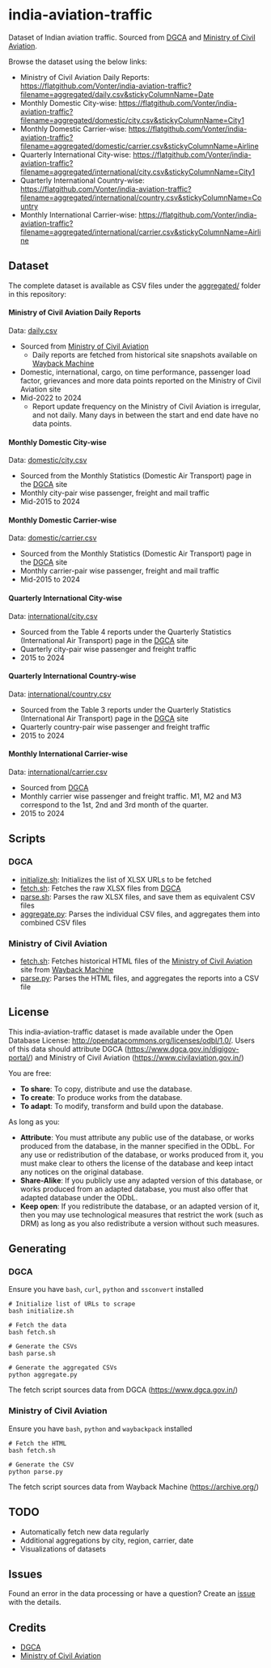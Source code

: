 # india-aviation-traffic

Dataset of Indian aviation traffic. Sourced from [DGCA](https://www.dgca.gov.in/) and [Ministry of Civil Aviation](https://www.civilaviation.gov.in/).

Browse the dataset using the below links:
- Ministry of Civil Aviation Daily Reports: <https://flatgithub.com/Vonter/india-aviation-traffic?filename=aggregated/daily.csv&stickyColumnName=Date>
- Monthly Domestic City-wise: <https://flatgithub.com/Vonter/india-aviation-traffic?filename=aggregated/domestic/city.csv&stickyColumnName=City1>
- Monthly Domestic Carrier-wise: <https://flatgithub.com/Vonter/india-aviation-traffic?filename=aggregated/domestic/carrier.csv&stickyColumnName=Airline>
- Quarterly International City-wise: <https://flatgithub.com/Vonter/india-aviation-traffic?filename=aggregated/international/city.csv&stickyColumnName=City1>
- Quarterly International Country-wise: <https://flatgithub.com/Vonter/india-aviation-traffic?filename=aggregated/international/country.csv&stickyColumnName=Country>
- Monthly International Carrier-wise: <https://flatgithub.com/Vonter/india-aviation-traffic?filename=aggregated/international/carrier.csv&stickyColumnName=Airline>

## Dataset

The complete dataset is available as CSV files under the [aggregated/](aggregated) folder in this repository:

#### Ministry of Civil Aviation Daily Reports

Data: [daily.csv](aggregated/daily.csv?raw=1)

- Sourced from [Ministry of Civil Aviation](https://www.civilaviation.gov.in/)
    - Daily reports are fetched from historical site snapshots available on [Wayback Machine](https://archive.org/)
- Domestic, international, cargo, on time performance, passenger load factor, grievances and more data points reported on the Ministry of Civil Aviation site
- Mid-2022 to 2024
    - Report update frequency on the Ministry of Civil Aviation is irregular, and not daily. Many days in between the start and end date have no data points.

#### Monthly Domestic City-wise

Data: [domestic/city.csv](aggregated/domestic/city.csv?raw=1)

- Sourced from the Monthly Statistics (Domestic Air Transport) page in the [DGCA](https://www.dgca.gov.in/) site
- Monthly city-pair wise passenger, freight and mail traffic
- Mid-2015 to 2024

#### Monthly Domestic Carrier-wise

Data: [domestic/carrier.csv](aggregated/domestic/carrier.csv?raw=1)

- Sourced from the Monthly Statistics (Domestic Air Transport) page in the [DGCA](https://www.dgca.gov.in/) site
- Monthly carrier-pair wise passenger, freight and mail traffic
- Mid-2015 to 2024

#### Quarterly International City-wise

Data: [international/city.csv](aggregated/international/city.csv?raw=1)

- Sourced from the Table 4 reports under the Quarterly Statistics (International Air Transport) page in the [DGCA](https://www.dgca.gov.in/) site
- Quarterly city-pair wise passenger and freight traffic
- 2015 to 2024

#### Quarterly International Country-wise

Data: [international/country.csv](aggregated/international/country.csv?raw=1)

- Sourced from the Table 3 reports under the Quarterly Statistics (International Air Transport) page in the [DGCA](https://www.dgca.gov.in/) site
- Quarterly country-pair wise passenger and freight traffic
- 2015 to 2024

#### Monthly International Carrier-wise

Data: [international/carrier.csv](aggregated/international/carrier.csv?raw=1)

- Sourced from [DGCA](https://www.dgca.gov.in/)
- Monthly carrier wise passenger and freight traffic. M1, M2 and M3 correspond to the 1st, 2nd and 3rd month of the quarter.
- 2015 to 2024

## Scripts

### DGCA

- [initialize.sh](dgca/initialize.sh): Initializes the list of XLSX URLs to be fetched
- [fetch.sh](dgca/fetch.sh): Fetches the raw XLSX files from [DGCA](https://www.dgca.gov.in/)
- [parse.sh](dgca/parse.sh): Parses the raw XLSX files, and save them as equivalent CSV files
- [aggregate.py](dgca/aggregate.py): Parses the individual CSV files, and aggregates them into combined CSV files

### Ministry of Civil Aviation

- [fetch.sh](mca/fetch.sh): Fetches historical HTML files of the [Ministry of Civil Aviation](https://www.dgca.gov.in/) site from [Wayback Machine](https://archive.org/)
- [parse.py](mca/parse.py): Parses the HTML files, and aggregates the reports into a CSV file

## License

This india-aviation-traffic dataset is made available under the Open Database License: http://opendatacommons.org/licenses/odbl/1.0/. 
Users of this data should attribute DGCA (https://www.dgca.gov.in/digigov-portal/) and Ministry of Civil Aviation (https://www.civilaviation.gov.in/)

You are free:

* **To share**: To copy, distribute and use the database.
* **To create**: To produce works from the database.
* **To adapt**: To modify, transform and build upon the database.

As long as you:

* **Attribute**: You must attribute any public use of the database, or works produced from the database, in the manner specified in the ODbL. For any use or redistribution of the database, or works produced from it, you must make clear to others the license of the database and keep intact any notices on the original database.
* **Share-Alike**: If you publicly use any adapted version of this database, or works produced from an adapted database, you must also offer that adapted database under the ODbL.
* **Keep open**: If you redistribute the database, or an adapted version of it, then you may use technological measures that restrict the work (such as DRM) as long as you also redistribute a version without such measures.

## Generating

### DGCA

Ensure you have `bash`, `curl`, `python` and `ssconvert` installed

```
# Initialize list of URLs to scrape
bash initialize.sh

# Fetch the data
bash fetch.sh

# Generate the CSVs
bash parse.sh

# Generate the aggregated CSVs
python aggregate.py
```

The fetch script sources data from DGCA (https://www.dgca.gov.in/)

### Ministry of Civil Aviation

Ensure you have `bash`, `python` and `waybackpack` installed

```
# Fetch the HTML
bash fetch.sh

# Generate the CSV
python parse.py
```

The fetch script sources data from Wayback Machine (https://archive.org/)

## TODO

- Automatically fetch new data regularly
- Additional aggregations by city, region, carrier, date
- Visualizations of datasets

## Issues

Found an error in the data processing or have a question? Create an [issue](https://github.com/Vonter/india-aviation-traffic/issues) with the details.

## Credits

- [DGCA](https://www.dgca.gov.in/)
- [Ministry of Civil Aviation](https://www.civilaviation.gov.in/)
